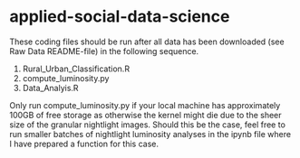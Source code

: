 # applied-social-data-science

These coding files should be run after all data has been downloaded (see Raw Data README-file) in the following sequence. 

1. Rural_Urban_Classification.R
2. compute_luminosity.py
3. Data_Analyis.R

Only run compute_luminosity.py if your local machine has approximately 100GB of free storage as otherwise the kernel might die due to the sheer size of the granular nightlight images. Should this be the case, feel free to run smaller batches of nightlight luminosity analyses in the ipynb file where I have prepared a function for this case.